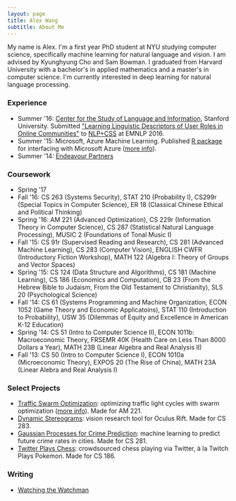 ```yaml
---
layout: page
title: Alex Wang
subtitle: About Me
---
```


My name is Alex. I'm a first year PhD student at NYU studying computer science, specifically machine learning for natural language and vision. I am advised by Kyunghyung Cho and Sam Bowman. I graduated from Harvard University with a bachelor's in applied mathematics and a master's in computer science. I'm currently interested in deep learning for natural language processing.

### Experience

- Summer '16: [Center for the Study of Language and Information](https://www-csli.stanford.edu/), Stanford University. Submitted ["Learning Linguistic Descriptors of User Roles in Online Communities"](http://www.aclweb.org/anthology/W/W16/W16-5610.pdf) to [NLP+CSS](https://sites.google.com/site/nlpandcss/nlpcss-at-emnlp-2016) at EMNLP 2016.
- Summer '15: Microsoft, Azure Machine Learning. Published [R package](https://cran.r-project.org/web/packages/AzureML/index.html) for interfacing with Microsoft Azure ([more info](http://blogs.technet.com/b/machinelearning/archive/2015/09/25/build-and-deploy-a-predictive-web-app-using-rstudio-and-azure-ml.aspx)).
- Summer '14: [Endeavour Partners](http://endeavourpartners.net/)

### Coursework

- Spring '17
- Fall '16: CS 263 (Systems Security), STAT 210 (Probability I), CS299r (Special Topics in Computer Science), ER 18 (Classical Chinese Ethical and Political Thinking) 
- Spring '16: AM 221 (Advanced Optimization), CS 229r (Information Theory in Computer Science), CS 287 (Statistical Natural Language Processing), MUSIC 2 (Foundations of Tonal Music I)
- Fall '15: CS 91r (Supervised Reading and Research), CS 281 (Advanced Machine Learning), CS 283 (Computer Vision), ENGLISH CWFR (Introductory Fiction Workshop), MATH 122 (Algebra I: Theory of Groups and Vector Spaces)
- Spring '15: CS 124 (Data Structure and Algorithms), CS 181 (Machine Learning), CS 186 (Economics and Computation), CB 23 (From the Hebrew Bible to Judaism, From the Old Testament to Christianity), SLS 20 (Psychological Science)
- Fall '14: CS 61 (Systems Programming and Machine Organization, ECON 1052 (Game Theory and Economic Applicatoins), STAT 110 (Introduction to Probability), USW 35 (Dilemmas of Equity and Excellence in American K-12 Education)
- Spring '14: CS 51 (Intro to Computer Science II), ECON 1011b: Macroeconomic Theory, FRSEMR 40K (Health Care on Less Than 8000 Dollars a Year), MATH 23B (Linear Algebra and Real Analysis II)
- Fall '13: CS 50 (Intro to Computer Science I), ECON 1010a (Microeconomic Theory), EXPOS 20 (The Rise of China), MATH 23A (Linear Alebra and Real Analysis I)

### Select Projects

- [Traffic Swarm Optimization](https://github.com/W4ngatang/TrafficSwarmOptimization): optimizing traffic light cycles with swarm optimization ([more info](https://www.seas.harvard.edu/news/2016/06/ants-go-marching-on-to-optimize-traffic-lights)). Made for AM 221.
- [Dynamic Stereograms](https://github.com/W4ngatang/cs283-final-project): vision research tool for Oculus Rift. Made for CS 283.
- [Gaussian Processes for Crime Prediction](https://github.com/kandluis/crime-prediction): machine learning to predict future crime rates in cities. Made for CS 281.
- [Twitter Plays Chess](https://github.com/mgentili/TwitterPlaysChess"): crowdsourced chess playing via Twitter, &agrave; la Twitch Plays Pokemon. Made for CS 186. 

### Writing

- [Watching the Watchman](http://harvardpolitics.com/united-states/watching-watchman/)
